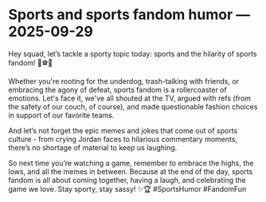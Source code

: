 # Sports and sports fandom humor — 2025-09-29

Hey squad, let’s tackle a sporty topic today: sports and the hilarity of sports fandom! 🏀⚽️🏈

Whether you're rooting for the underdog, trash-talking with friends, or embracing the agony of defeat, sports fandom is a rollercoaster of emotions. Let's face it, we've all shouted at the TV, argued with refs (from the safety of our couch, of course), and made questionable fashion choices in support of our favorite teams.

And let’s not forget the epic memes and jokes that come out of sports culture - from crying Jordan faces to hilarious commentary moments, there’s no shortage of material to keep us laughing.

So next time you’re watching a game, remember to embrace the highs, the lows, and all the memes in between. Because at the end of the day, sports fandom is all about coming together, having a laugh, and celebrating the game we love. Stay sporty, stay sassy! ✨🏆 #SportsHumor #FandomFun